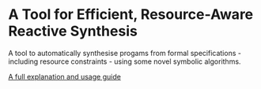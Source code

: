 # A Tool for Efficient, Resource-Aware Reactive Synthesis

A tool to automatically synthesise progams from formal specifications - including resource constraints - using some novel symbolic algorithms.

[A full explanation and usage guide](./SynthesisProject.pdf)
